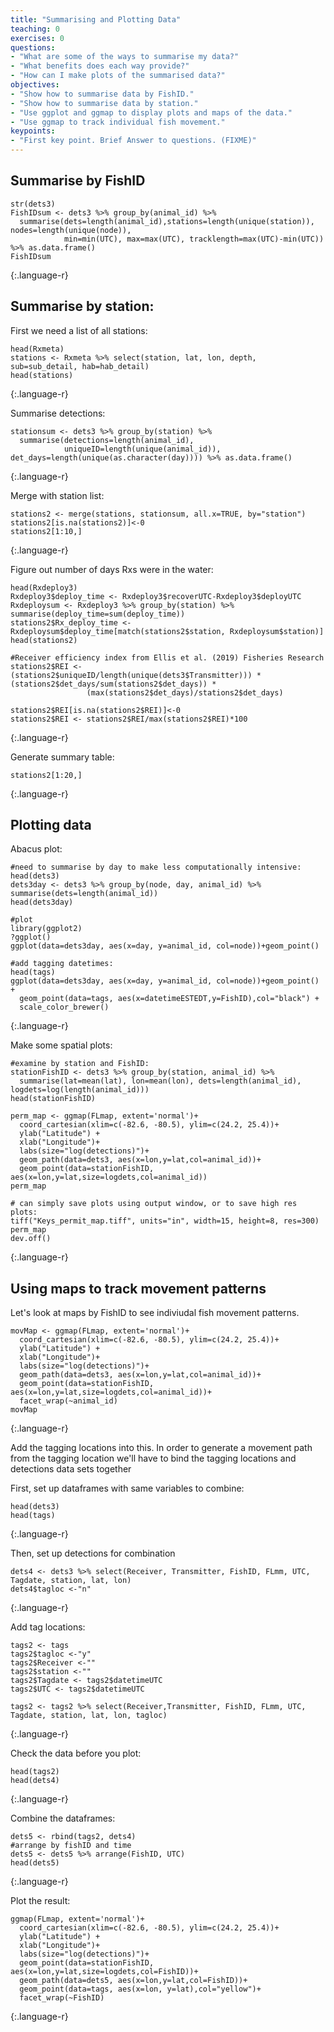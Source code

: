 ```yaml
---
title: "Summarising and Plotting Data"
teaching: 0
exercises: 0
questions:
- "What are some of the ways to summarise my data?"
- "What benefits does each way provide?"
- "How can I make plots of the summarised data?"
objectives:
- "Show how to summarise data by FishID."
- "Show how to summarise data by station."
- "Use ggplot and ggmap to display plots and maps of the data."
- "Use ggmap to track individual fish movement."
keypoints:
- "First key point. Brief Answer to questions. (FIXME)"
---
```


## Summarise by FishID

~~~
str(dets3)
FishIDsum <- dets3 %>% group_by(animal_id) %>%
  summarise(dets=length(animal_id),stations=length(unique(station)), nodes=length(unique(node)),
            min=min(UTC), max=max(UTC), tracklength=max(UTC)-min(UTC)) %>% as.data.frame()
FishIDsum
~~~
{:.language-r}



## Summarise by station:


First we need a list of all stations:
~~~
head(Rxmeta)
stations <- Rxmeta %>% select(station, lat, lon, depth, sub=sub_detail, hab=hab_detail)
head(stations)
~~~
{:.language-r}

Summarise detections:

~~~
stationsum <- dets3 %>% group_by(station) %>%
  summarise(detections=length(animal_id),
            uniqueID=length(unique(animal_id)), det_days=length(unique(as.character(day)))) %>% as.data.frame()
~~~
{:.language-r}

Merge with station list:

~~~
stations2 <- merge(stations, stationsum, all.x=TRUE, by="station")
stations2[is.na(stations2)]<-0
stations2[1:10,]
~~~
{:.language-r}

Figure out number of days Rxs were in the water:
~~~
head(Rxdeploy3)
Rxdeploy3$deploy_time <- Rxdeploy3$recoverUTC-Rxdeploy3$deployUTC
Rxdeploysum <- Rxdeploy3 %>% group_by(station) %>% summarise(deploy_time=sum(deploy_time))
stations2$Rx_deploy_time <- Rxdeploysum$deploy_time[match(stations2$station, Rxdeploysum$station)]
head(stations2)

#Receiver efficiency index from Ellis et al. (2019) Fisheries Research
stations2$REI <- (stations2$uniqueID/length(unique(dets3$Transmitter))) * (stations2$det_days/sum(stations2$det_days)) *
                 (max(stations2$det_days)/stations2$det_days)

stations2$REI[is.na(stations2$REI)]<-0
stations2$REI <- stations2$REI/max(stations2$REI)*100
~~~
{:.language-r}

Generate summary table:
~~~
stations2[1:20,]
~~~
{:.language-r}

## Plotting data

Abacus plot:
~~~
#need to summarise by day to make less computationally intensive:
head(dets3)
dets3day <- dets3 %>% group_by(node, day, animal_id) %>% summarise(dets=length(animal_id))
head(dets3day)

#plot
library(ggplot2)
?ggplot()
ggplot(data=dets3day, aes(x=day, y=animal_id, col=node))+geom_point()

#add tagging datetimes:
head(tags)
ggplot(data=dets3day, aes(x=day, y=animal_id, col=node))+geom_point() +
  geom_point(data=tags, aes(x=datetimeESTEDT,y=FishID),col="black") +
  scale_color_brewer()
~~~
{:.language-r}




Make some spatial plots:

~~~
#examine by station and FishID:
stationFishID <- dets3 %>% group_by(station, animal_id) %>%
  summarise(lat=mean(lat), lon=mean(lon), dets=length(animal_id), logdets=log(length(animal_id)))
head(stationFishID)

perm_map <- ggmap(FLmap, extent='normal')+
  coord_cartesian(xlim=c(-82.6, -80.5), ylim=c(24.2, 25.4))+
  ylab("Latitude") +
  xlab("Longitude")+
  labs(size="log(detections)")+
  geom_path(data=dets3, aes(x=lon,y=lat,col=animal_id))+
  geom_point(data=stationFishID, aes(x=lon,y=lat,size=logdets,col=animal_id))
perm_map

# can simply save plots using output window, or to save high res plots:
tiff("Keys_permit_map.tiff", units="in", width=15, height=8, res=300)
perm_map
dev.off()
~~~
{:.language-r}


## Using maps to track movement patterns

Let's look at maps by FishID to see indiviudal fish movement patterns.

~~~
movMap <- ggmap(FLmap, extent='normal')+
  coord_cartesian(xlim=c(-82.6, -80.5), ylim=c(24.2, 25.4))+
  ylab("Latitude") +
  xlab("Longitude")+
  labs(size="log(detections)")+
  geom_path(data=dets3, aes(x=lon,y=lat,col=animal_id))+
  geom_point(data=stationFishID, aes(x=lon,y=lat,size=logdets,col=animal_id))+
  facet_wrap(~animal_id)
movMap
~~~
{:.language-r}

Add the tagging locations into this. In order to generate a movement path from
the tagging location we'll have to bind the tagging locations and detections data sets together

First, set up dataframes with same variables to combine:
~~~
head(dets3)
head(tags)
~~~
{:.language-r}

Then, set up detections for combination
~~~
dets4 <- dets3 %>% select(Receiver, Transmitter, FishID, FLmm, UTC, Tagdate, station, lat, lon)
dets4$tagloc <-"n"
~~~
{:.language-r}

Add tag locations:
~~~
tags2 <- tags
tags2$tagloc <-"y"
tags2$Receiver <-""
tags2$station <-""
tags2$Tagdate <- tags2$datetimeUTC
tags2$UTC <- tags2$datetimeUTC

tags2 <- tags2 %>% select(Receiver,Transmitter, FishID, FLmm, UTC, Tagdate, station, lat, lon, tagloc)
~~~
{:.language-r}

Check the data before you plot:
~~~
head(tags2)
head(dets4)
~~~
{:.language-r}

Combine the dataframes:
~~~
dets5 <- rbind(tags2, dets4)
#arrange by fishID and time
dets5 <- dets5 %>% arrange(FishID, UTC)
head(dets5)
~~~
{:.language-r}

Plot the result:
~~~
ggmap(FLmap, extent='normal')+
  coord_cartesian(xlim=c(-82.6, -80.5), ylim=c(24.2, 25.4))+
  ylab("Latitude") +
  xlab("Longitude")+
  labs(size="log(detections)")+
  geom_point(data=stationFishID, aes(x=lon,y=lat,size=logdets,col=FishID))+
  geom_path(data=dets5, aes(x=lon,y=lat,col=FishID))+
  geom_point(data=tags, aes(x=lon, y=lat),col="yellow")+
  facet_wrap(~FishID)
~~~
{:.language-r}
